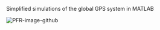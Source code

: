 Simplified simulations of the global GPS system in MATLAB

![PFR-image-github](http://reactorlab.net/graphics/github_media/GPS-simplified.png) 


